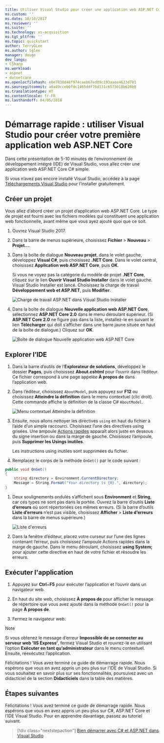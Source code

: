 ```yaml
---
title: Utiliser Visual Studio pour créer une application web ASP.NET Core dans C# | Microsoft Docs
ms.custom: ''
ms.date: 10/10/2017
ms.reviewer: ''
ms.suite: ''
ms.technology: vs-acquisition
ms.tgt_pltfrm: ''
ms.topic: quickstart
author: TerryGLee
ms.author: tglee
manager: douge
dev_langs:
- CSharp
ms.workload:
- aspnet
- dotnetcore
ms.openlocfilehash: e8e7838d48f974caeb67ed09c193aaee4633d781
ms.sourcegitcommit: a0a49cceb0fdc1465ddf76d131c6575018b628b8
ms.translationtype: HT
ms.contentlocale: fr-FR
ms.lasthandoff: 04/05/2018
---
```

# <a name="quickstart-use-visual-studio-to-create-your-first-aspnet-core-web-app"></a>Démarrage rapide : utiliser Visual Studio pour créer votre première application web ASP.NET Core

Dans cette présentation de 5-10 minutes de l’environnement de développement intégré (IDE) de Visual Studio, vous allez créer une application web ASP.NET Core C# simple.

Si vous n’avez pas encore installé Visual Studio, accédez à la page [Téléchargements Visual Studio](https://aka.ms/vsdownload?utm_source=mscom&utm_campaign=msdocs) pour l’installer gratuitement.

## <a name="create-a-project"></a>Créer un projet

Vous allez d’abord créer un projet d’application web ASP.NET Core. Le type de projet est fourni avec les fichiers modèles qui constituent une application web fonctionnelle, avant même que vous ayez ajouté quoi que ce soit.

1. Ouvrez Visual Studio 2017.

1. Dans la barre de menus supérieure, choisissez **Fichier** > **Nouveau** > **Projet...**.

1. Dans la boîte de dialogue **Nouveau projet**, dans le volet gauche, développez **Visual C#**, puis choisissez **.NET Core**. Dans le volet central, choisissez **Application web ASP.NET Core**, puis **OK**.

     Si vous ne voyez pas la catégorie du modèle de projet **.NET Core**, cliquez sur le lien **Ouvrir Visual Studio Installer** dans le volet gauche. Visual Studio Installer est lancé. Choisissez la charge de travail **Développement web et ASP.NET**, puis **Modifier**.

     ![Charge de travail ASP.NET dans Visual Studio Installer](../ide/media/quickstart-aspnet-workload.png)

1. Dans la boîte de dialogue **Nouvelle application web ASP.NET Core**, sélectionnez **ASP.NET Core 2.0** dans le menu déroulant supérieur. (Si **ASP.NET Core 2.0** ne figure pas dans la liste, installez-le en suivant le lien **Télécharger** qui doit s’afficher dans une barre jaune située en haut de la boîte de dialogue.) Cliquez sur **OK**.

   ![Boîte de dialogue Nouvelle application web ASP.NET Core](../ide/media/quickstart-aspnet-core20.png)

## <a name="explore-the-ide"></a>Explorer l’IDE

1. Dans la barre d’outils de l’**Explorateur de solutions**, développez le dossier **Pages**, puis choisissez **About.cshtml** pour l’ouvrir dans l’éditeur. Ce fichier correspond à une page appelée **À propos de** dans l’application web.

1. Dans l’éditeur, choisissez `AboutModel`, puis appuyez sur **F12** ou choisissez **Atteindre la définition** dans le menu contextuel (clic droit). Cette commande affiche la définition de la classe C# `AboutModel`.

   ![Menu contextuel Atteindre la définition](../ide/media/quickstart-aspnet-gotodefinition.png)

1. Ensuite, nous allons nettoyer les directives `using` en haut du fichier à l’aide d’un simple raccourci. Choisissez l’une des directives using grisées. Une ampoule [Actions rapides](../ide/quick-actions.md) apparaît alors juste en dessous du signe insertion ou dans la marge de gauche. Choisissez l’ampoule, puis **Supprimer les Usings inutiles**.

     Les instructions using inutiles sont supprimées du fichier.

1. Remplacez le corps de la méthode `OnGet()` par le code suivant :

 ```csharp
 public void OnGet()
 {
     string directory = Environment.CurrentDirectory;
     Message = String.Format("Your directory is {0}.", directory);
 }
 ```

1. Deux soulignements ondulés s’affichent sous **Environment** et **String**, car ces types ne sont pas dans la portée. Ouvrez la barre d’outils **Liste d’erreurs** où sont répertoriées ces mêmes erreurs. (Si la barre d’outils **Liste d’erreurs** n’est pas visible, choisissez **Afficher** > **Liste d’erreurs** dans la barre de menus supérieure.)

   ![Liste d'erreurs](../ide/media/quickstart-aspnet-errorlist.png)

1. Dans la fenêtre d’éditeur, placez votre curseur sur l’une des lignes contenant l’erreur, puis choisissez l’ampoule Actions rapides dans la marge de gauche. Dans le menu déroulant, choisissez **using System;** pour ajouter cette directive en haut de votre fichier et résoudre les erreurs.

## <a name="run-the-application"></a>Exécuter l'application

1. Appuyez sur **Ctrl**+**F5** pour exécuter l’application et l’ouvrir dans un navigateur web.

1. En haut du site web, choisissez **À propos de** pour afficher le message de répertoire que vous avez ajouté dans la méthode `OnGet()` pour la page **À propos de**.

1. Fermez le navigateur web.

> [!NOTE]
> Si vous obtenez le message d’erreur **Impossible de se connecter au serveur web 'IIS Express'**, fermez Visual Studio et rouvrez-le en utilisant l’option **Exécuter en tant qu’administrateur** dans le menu contextuel. Ensuite, réexécutez l’application.

Félicitations ! Vous avez terminé ce guide de démarrage rapide. Nous espérons que vous en avez appris un peu plus sur l’IDE de Visual Studio. Si vous souhaitez en savoir plus sur ses fonctionnalités, poursuivez avec un didacticiel de la section **Didacticiels** dans la table des matières.

## <a name="next-steps"></a>Étapes suivantes
Félicitations ! Vous avez terminé ce guide de démarrage rapide. Nous espérons que vous en avez appris un peu plus sur C#, ASP.NET Core et l’IDE Visual Studio. Pour en apprendre davantage, passez au tutoriel suivant.

> [!div class="nextstepaction"]
> [Bien démarrer avec C# et ASP.NET dans Visual Studio](tutorial-csharp-aspnet-core.md)
